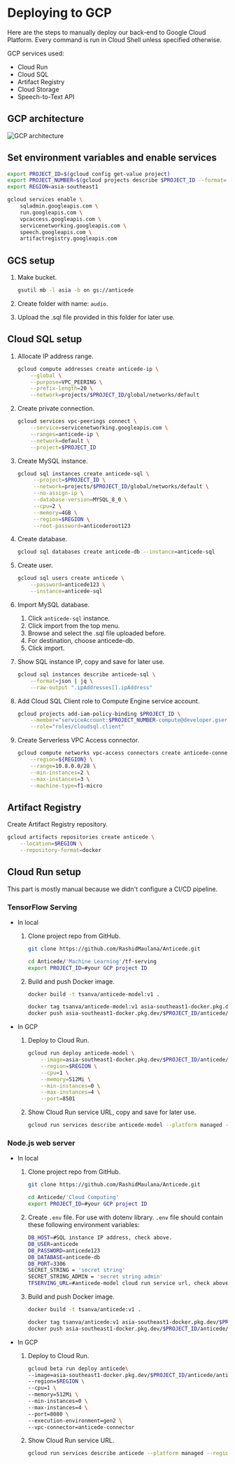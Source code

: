 # Deploying to GCP

Here are the steps to manually deploy our back-end to Google Cloud Platform. Every command is run in Cloud Shell unless specified otherwise.

GCP services used:

- Cloud Run
- Cloud SQL
- Artifact Registry
- Cloud Storage
- Speech-to-Text API

## GCP architecture

![GCP architecture](gcp-architecture.png)

## Set environment variables and enable services

```bash
export PROJECT_ID=$(gcloud config get-value project)
export PROJECT_NUMBER=$(gcloud projects describe $PROJECT_ID --format='value(projectNumber)')
export REGION=asia-southeast1

gcloud services enable \
    sqladmin.googleapis.com \
    run.googleapis.com \
    vpcaccess.googleapis.com \
    servicenetworking.googleapis.com \
    speech.googleapis.com \
    artifactregistry.googleapis.com
```

## GCS setup

1. Make bucket.

    ```bash
    gsutil mb -l asia -b on gs://anticede
    ```

2. Create folder with name: `audio`.
3. Upload the .sql file provided in this folder for later use.

## Cloud SQL setup

1. Allocate IP address range.

    ```bash
    gcloud compute addresses create anticede-ip \
        --global \
        --purpose=VPC_PEERING \
        --prefix-length=20 \
        --network=projects/$PROJECT_ID/global/networks/default
    ```

2. Create private connection.

    ```bash
    gcloud services vpc-peerings connect \
        --service=servicenetworking.googleapis.com \
        --ranges=anticede-ip \
        --network=default \
        --project=$PROJECT_ID
    ```

3. Create MySQL instance.

   ```bash
   gcloud sql instances create anticede-sql \
        --project=$PROJECT_ID \
        --network=projects/$PROJECT_ID/global/networks/default \
        --no-assign-ip \
        --database-version=MYSQL_8_0 \
        --cpu=2 \
        --memory=4GB \
        --region=$REGION \
        --root-password=anticederoot123
    ```

4. Create database.

    ```bash
    gcloud sql databases create anticede-db --instance=anticede-sql
    ```

5. Create user.

    ```bash
    gcloud sql users create anticede \
        --password=anticede123 \
        --instance=anticede-sql
    ```

6. Import MySQL database.

    1. Click `anticede-sql` instance.
    2. Click import from the top menu.
    3. Browse and select the .sql file uploaded before.
    4. For destination, choose anticede-db.
    5. Click import.

7. Show SQL instance IP, copy and save for later use.

    ```bash
    gcloud sql instances describe anticede-sql \
        --format=json | jq \
        --raw-output ".ipAddresses[].ipAddress"
    ```

8. Add Cloud SQL Client role to Compute Engine service account.

    ```bash
    gcloud projects add-iam-policy-binding $PROJECT_ID \
        --member="serviceAccount:$PROJECT_NUMBER-compute@developer.gserviceaccount.com" \
        --role="roles/cloudsql.client"
    ```

9. Create Serverless VPC Access connector.

    ```bash
    gcloud compute networks vpc-access connectors create anticede-connector \
        --region=${REGION} \
        --range=10.8.0.0/28 \
        --min-instances=2 \
        --max-instances=3 \
        --machine-type=f1-micro
    ```

## Artifact Registry

Create Artifact Registry repository.

```bash
gcloud artifacts repositories create anticede \
    --location=$REGION \
    --repository-format=docker 
```

## Cloud Run setup

This part is mostly manual because we didn't configure a CI/CD pipeline.

### TensorFlow Serving

- In local

    1. Clone project repo from GitHub.

        ```bash
        git clone https://github.com/RashidMaulana/Anticede.git

        cd Anticede/'Machine Learning'/tf-serving 
        export PROJECT_ID=#your GCP project ID
        ```

    2. Build and push Docker image.

        ```bash
        docker build -t tsanva/anticede-model:v1 .

        docker tag tsanva/anticede-model:v1 asia-southeast1-docker.pkg.dev/$PROJECT_ID/anticede/anticede-model:v1
        docker push asia-southeast1-docker.pkg.dev/$PROJECT_ID/anticede/anticede-model:v1
        ```

- In GCP

    1. Deploy to Cloud Run.

        ```bash
        gcloud run deploy anticede-model \
            --image=asia-southeast1-docker.pkg.dev/$PROJECT_ID/anticede/anticede-model:v1 \
            --region=$REGION \
            --cpu=1 \
            --memory=512Mi \
            --min-instances=0 \
            --max-instances=4 \
            --port=8501
        ```

    2. Show Cloud Run service URL, copy and save for later use.

        ```bash
        gcloud run services describe anticede-model --platform managed --region $REGION --format 'value(status.url)'
        ```

### Node.js web server

- In local

    1. Clone project repo from GitHub.

        ```bash
        git clone https://github.com/RashidMaulana/Anticede.git

        cd Anticede/'Cloud Computing' 
        export PROJECT_ID=#your GCP project ID
        ```

    2. Create `.env` file.
       For use with dotenv library. `.env` file should contain these following environment variables:

        ```bash
        DB_HOST=#SQL instance IP address, check above.
        DB_USER=anticede
        DB_PASSWORD=anticede123
        DB_DATABASE=anticede-db
        DB_PORT=3306
        SECRET_STRING = 'secret string'
        SECRET_STRING_ADMIN = 'secret string admin'
        TFSERVING_URL=#anticede-model cloud run service url, check above.
        ```

    3. Build and push Docker image.

        ```bash
        docker build -t tsanva/anticede:v1 .

        docker tag tsanva/anticede:v1 asia-southeast1-docker.pkg.dev/$PROJECT_ID/anticede/anticede:v1
        docker push asia-southeast1-docker.pkg.dev/$PROJECT_ID/anticede/anticede:v1
        ```

- In GCP

    1. Deploy to Cloud Run.

        ```bash
        gcloud beta run deploy anticede\
        --image=asia-southeast1-docker.pkg.dev/$PROJECT_ID/anticede/anticede:v1 \
        --region=$REGION \
        --cpu=1 \
        --memory=512Mi \
        --min-instances=0 \
        --max-instances=4 \
        --port=8080 \
        --execution-environment=gen2 \
        --vpc-connector=anticede-connector
        ```

    2. Show Cloud Run service URL.

        ```bash
        gcloud run services describe anticede --platform managed --region $REGION --format 'value(status.url)'
        ```
